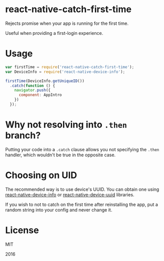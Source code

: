 # react-native-catch-first-time

Rejects promise when your app is running for the first time.

Useful when providing a first-login experience.

# Usage

```javascript
var firstTime = require('react-native-catch-first-time');
var DeviceInfo = require('react-native-device-info');

firstTime(DeviceInfo.getUniqueID())
  .catch(function () {
    navigator.push({
      component: AppIntro
    })
  });
```

# Why not resolving into `.then` branch?

Putting your code into a `.catch` clause allows you not specifying
the `.then` handler, which wouldn't be true in the opposite case.

# Choosing on UID

The recommended way is to use device's UUID. You can obtain one using
[react-native-device-info](https://github.com/rebeccahughes/react-native-device-info)
or [react-native-device-uuid](https://github.com/lazywei/react-native-device-uuid)
libraries.

If you wish to not to catch on the first time after reinstalling the app,
put a random string into your config and never change it.

# License

MIT

2016
